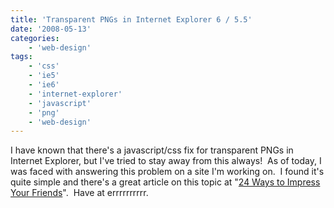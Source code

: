 ```yaml
---
title: 'Transparent PNGs in Internet Explorer 6 / 5.5'
date: '2008-05-13'
categories:
    - 'web-design'
tags:
    - 'css'
    - 'ie5'
    - 'ie6'
    - 'internet-explorer'
    - 'javascript'
    - 'png'
    - 'web-design'
---
```


I have known that there's a javascript/css fix for transparent PNGs in Internet Explorer, but I've tried to stay away from this always!  As of today, I was faced with answering this problem on a site I'm working on.  I found it's quite simple and there's a great article on this topic at "[24 Ways to Impress Your Friends](http://24ways.org/2007/supersleight-transparent-png-in-ie6)".  Have at errrrrrrrrr.
